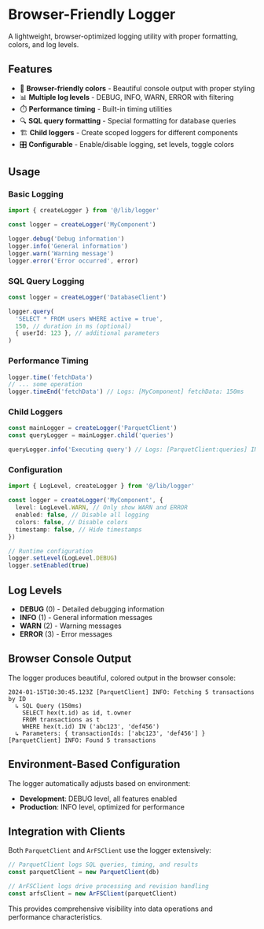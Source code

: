 # Browser-Friendly Logger

A lightweight, browser-optimized logging utility with proper formatting, colors, and log levels.

## Features

- 🎨 **Browser-friendly colors** - Beautiful console output with proper styling
- 📊 **Multiple log levels** - DEBUG, INFO, WARN, ERROR with filtering
- ⏱️ **Performance timing** - Built-in timing utilities
- 🔍 **SQL query formatting** - Special formatting for database queries
- 🏗️ **Child loggers** - Create scoped loggers for different components
- 🎛️ **Configurable** - Enable/disable logging, set levels, toggle colors

## Usage

### Basic Logging

```typescript
import { createLogger } from '@/lib/logger'

const logger = createLogger('MyComponent')

logger.debug('Debug information')
logger.info('General information')
logger.warn('Warning message')
logger.error('Error occurred', error)
```

### SQL Query Logging

```typescript
const logger = createLogger('DatabaseClient')

logger.query(
  'SELECT * FROM users WHERE active = true',
  150, // duration in ms (optional)
  { userId: 123 }, // additional parameters
)
```

### Performance Timing

```typescript
logger.time('fetchData')
// ... some operation
logger.timeEnd('fetchData') // Logs: [MyComponent] fetchData: 150ms
```

### Child Loggers

```typescript
const mainLogger = createLogger('ParquetClient')
const queryLogger = mainLogger.child('queries')

queryLogger.info('Executing query') // Logs: [ParquetClient:queries] INFO: Executing query
```

### Configuration

```typescript
import { LogLevel, createLogger } from '@/lib/logger'

const logger = createLogger('MyComponent', {
  level: LogLevel.WARN, // Only show WARN and ERROR
  enabled: false, // Disable all logging
  colors: false, // Disable colors
  timestamp: false, // Hide timestamps
})

// Runtime configuration
logger.setLevel(LogLevel.DEBUG)
logger.setEnabled(true)
```

## Log Levels

- **DEBUG** (0) - Detailed debugging information
- **INFO** (1) - General information messages
- **WARN** (2) - Warning messages
- **ERROR** (3) - Error messages

## Browser Console Output

The logger produces beautiful, colored output in the browser console:

```
2024-01-15T10:30:45.123Z [ParquetClient] INFO: Fetching 5 transactions by ID
  ↳ SQL Query (150ms)
    SELECT hex(t.id) as id, t.owner
    FROM transactions as t
    WHERE hex(t.id) IN ('abc123', 'def456')
  ↳ Parameters: { transactionIds: ['abc123', 'def456'] }
[ParquetClient] INFO: Found 5 transactions
```

## Environment-Based Configuration

The logger automatically adjusts based on environment:

- **Development**: DEBUG level, all features enabled
- **Production**: INFO level, optimized for performance

## Integration with Clients

Both `ParquetClient` and `ArFSClient` use the logger extensively:

```typescript
// ParquetClient logs SQL queries, timing, and results
const parquetClient = new ParquetClient(db)

// ArFSClient logs drive processing and revision handling
const arfsClient = new ArFSClient(parquetClient)
```

This provides comprehensive visibility into data operations and performance characteristics.
